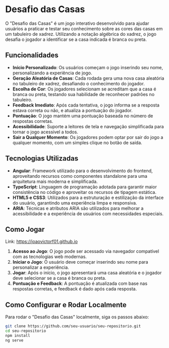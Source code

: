 # Desafio das Casas

O "Desafio das Casas" é um jogo interativo desenvolvido para ajudar usuários a praticar e testar seu conhecimento sobre as cores das casas em um tabuleiro de xadrez. Utilizando a notação algébrica do xadrez, o jogo desafia o jogador a identificar se a casa indicada é branca ou preta.

## Funcionalidades

- **Início Personalizado**: Os usuários começam o jogo inserindo seu nome, personalizando a experiência de jogo.
- **Geração Aleatória de Casas**: Cada rodada gera uma nova casa aleatória no tabuleiro de xadrez, desafiando o conhecimento do jogador.
- **Escolha de Cor**: Os jogadores selecionam se acreditam que a casa é branca ou preta, testando sua habilidade de reconhecer padrões no tabuleiro.
- **Feedback Imediato**: Após cada tentativa, o jogo informa se a resposta estava correta ou não, e atualiza a pontuação do jogador.
- **Pontuação**: O jogo mantém uma pontuação baseada no número de respostas corretas.
- **Acessibilidade**: Suporte a leitores de tela e navegação simplificada para tornar o jogo acessível a todos.
- **Sair a Qualquer Momento**: Os jogadores podem optar por sair do jogo a qualquer momento, com um simples clique no botão de saída.

## Tecnologias Utilizadas

- **Angular**: Framework utilizado para o desenvolvimento do frontend, aproveitando recursos como componentes standalone para uma arquitetura mais moderna e simplificada.
- **TypeScript**: Linguagem de programação adotada para garantir maior consistência no código e aproveitar os recursos de tipagem estática.
- **HTML5 e CSS3**: Utilizados para a estruturação e estilização da interface do usuário, garantindo uma experiência limpa e responsiva.
- **ARIA**: Técnicas e atributos ARIA são utilizados para melhorar a acessibilidade e a experiência de usuários com necessidades especiais.

## Como Jogar
Link:
https://joaovictorf01.github.io
1. **Acesso ao Jogo**: O jogo pode ser acessado via navegador compatível com as tecnologias web modernas.
2. **Iniciar o Jogo**: O usuário deve começar inserindo seu nome para personalizar a experiência.
3. **Jogar**: Após o início, o jogo apresentará uma casa aleatória e o jogador deve selecionar se a casa é branca ou preta.
4. **Pontuação e Feedback**: A pontuação é atualizada com base nas respostas corretas, e feedback é dado após cada resposta.

## Como Configurar e Rodar Localmente

Para rodar o "Desafio das Casas" localmente, siga os passos abaixo:

```bash
git clone https://github.com/seu-usuario/seu-repositorio.git
cd seu-repositorio
npm install
ng serve
